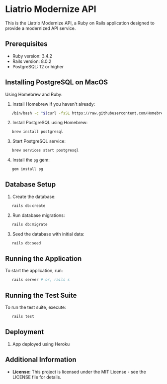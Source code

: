# Liatrio Modernize API

This is the Liatrio Modernize API, a Ruby on Rails application designed to provide a modernized API service.

## Prerequisites

- Ruby version: 3.4.2
- Rails version: 8.0.2
- PostgreSQL: 12 or higher

## Installing PostgreSQL on MacOS

Using Homebrew and Ruby:

1. Install Homebrew if you haven't already:

```sh
   /bin/bash -c "$(curl -fsSL https://raw.githubusercontent.com/Homebrew/install/HEAD/install.sh)"
```

2. Install PostgreSQL using Homebrew:

```sh
   brew install postgresql
```

3. Start PostgreSQL service:

```sh
   brew services start postgresql
```

4. Install the `pg` gem:

```sh
   gem install pg
```

## Database Setup

1. Create the database:

```sh
   rails db:create
```

2. Run database migrations:

```sh
   rails db:migrate
```

3. Seed the database with initial data:

```sh
   rails db:seed
```

## Running the Application

To start the application, run:

```sh
   rails server # or, rails s
```

## Running the Test Suite

To run the test suite, execute:

```sh
   rails test
```

## Deployment

1. App deployed using Heroku

## Additional Information

- **License:** This project is licensed under the MIT License - see the LICENSE file for details.

